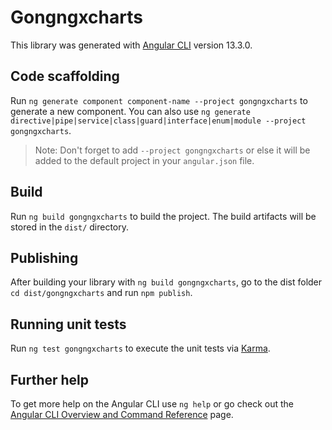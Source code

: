 # Gongngxcharts

This library was generated with [Angular CLI](https://github.com/angular/angular-cli) version 13.3.0.

## Code scaffolding

Run `ng generate component component-name --project gongngxcharts` to generate a new component. You can also use `ng generate directive|pipe|service|class|guard|interface|enum|module --project gongngxcharts`.
> Note: Don't forget to add `--project gongngxcharts` or else it will be added to the default project in your `angular.json` file. 

## Build

Run `ng build gongngxcharts` to build the project. The build artifacts will be stored in the `dist/` directory.

## Publishing

After building your library with `ng build gongngxcharts`, go to the dist folder `cd dist/gongngxcharts` and run `npm publish`.

## Running unit tests

Run `ng test gongngxcharts` to execute the unit tests via [Karma](https://karma-runner.github.io).

## Further help

To get more help on the Angular CLI use `ng help` or go check out the [Angular CLI Overview and Command Reference](https://angular.io/cli) page.
